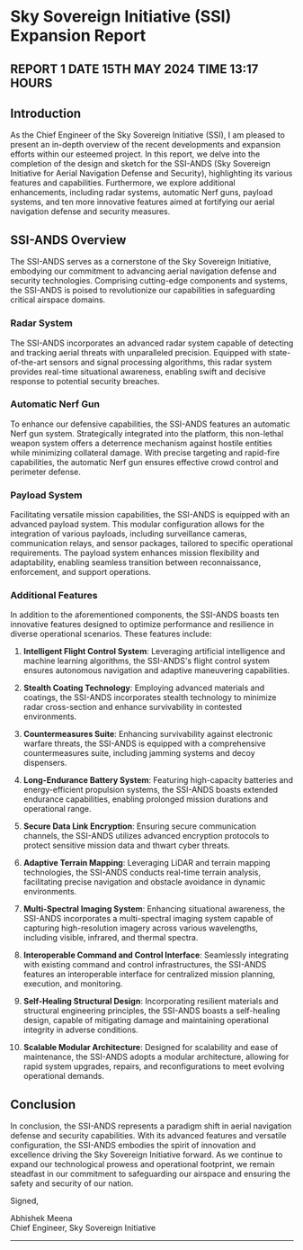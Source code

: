 # Sky Sovereign Initiative (SSI) Expansion Report

## REPORT 1 DATE 15TH MAY 2024 TIME 13:17 HOURS 

## Introduction

As the Chief Engineer of the Sky Sovereign Initiative (SSI), I am pleased to present an in-depth overview of the recent developments and expansion efforts within our esteemed project. In this report, we delve into the completion of the design and sketch for the SSI-ANDS (Sky Sovereign Initiative for Aerial Navigation Defense and Security), highlighting its various features and capabilities. Furthermore, we explore additional enhancements, including radar systems, automatic Nerf guns, payload systems, and ten more innovative features aimed at fortifying our aerial navigation defense and security measures.

## SSI-ANDS Overview

The SSI-ANDS serves as a cornerstone of the Sky Sovereign Initiative, embodying our commitment to advancing aerial navigation defense and security technologies. Comprising cutting-edge components and systems, the SSI-ANDS is poised to revolutionize our capabilities in safeguarding critical airspace domains.

### Radar System

The SSI-ANDS incorporates an advanced radar system capable of detecting and tracking aerial threats with unparalleled precision. Equipped with state-of-the-art sensors and signal processing algorithms, this radar system provides real-time situational awareness, enabling swift and decisive response to potential security breaches.

### Automatic Nerf Gun

To enhance our defensive capabilities, the SSI-ANDS features an automatic Nerf gun system. Strategically integrated into the platform, this non-lethal weapon system offers a deterrence mechanism against hostile entities while minimizing collateral damage. With precise targeting and rapid-fire capabilities, the automatic Nerf gun ensures effective crowd control and perimeter defense.

### Payload System

Facilitating versatile mission capabilities, the SSI-ANDS is equipped with an advanced payload system. This modular configuration allows for the integration of various payloads, including surveillance cameras, communication relays, and sensor packages, tailored to specific operational requirements. The payload system enhances mission flexibility and adaptability, enabling seamless transition between reconnaissance, enforcement, and support operations.

### Additional Features

In addition to the aforementioned components, the SSI-ANDS boasts ten innovative features designed to optimize performance and resilience in diverse operational scenarios. These features include:

1. **Intelligent Flight Control System**: Leveraging artificial intelligence and machine learning algorithms, the SSI-ANDS's flight control system ensures autonomous navigation and adaptive maneuvering capabilities.

2. **Stealth Coating Technology**: Employing advanced materials and coatings, the SSI-ANDS incorporates stealth technology to minimize radar cross-section and enhance survivability in contested environments.

3. **Countermeasures Suite**: Enhancing survivability against electronic warfare threats, the SSI-ANDS is equipped with a comprehensive countermeasures suite, including jamming systems and decoy dispensers.

4. **Long-Endurance Battery System**: Featuring high-capacity batteries and energy-efficient propulsion systems, the SSI-ANDS boasts extended endurance capabilities, enabling prolonged mission durations and operational range.

5. **Secure Data Link Encryption**: Ensuring secure communication channels, the SSI-ANDS utilizes advanced encryption protocols to protect sensitive mission data and thwart cyber threats.

6. **Adaptive Terrain Mapping**: Leveraging LiDAR and terrain mapping technologies, the SSI-ANDS conducts real-time terrain analysis, facilitating precise navigation and obstacle avoidance in dynamic environments.

7. **Multi-Spectral Imaging System**: Enhancing situational awareness, the SSI-ANDS incorporates a multi-spectral imaging system capable of capturing high-resolution imagery across various wavelengths, including visible, infrared, and thermal spectra.

8. **Interoperable Command and Control Interface**: Seamlessly integrating with existing command and control infrastructures, the SSI-ANDS features an interoperable interface for centralized mission planning, execution, and monitoring.

9. **Self-Healing Structural Design**: Incorporating resilient materials and structural engineering principles, the SSI-ANDS boasts a self-healing design, capable of mitigating damage and maintaining operational integrity in adverse conditions.

10. **Scalable Modular Architecture**: Designed for scalability and ease of maintenance, the SSI-ANDS adopts a modular architecture, allowing for rapid system upgrades, repairs, and reconfigurations to meet evolving operational demands.

## Conclusion

In conclusion, the SSI-ANDS represents a paradigm shift in aerial navigation defense and security capabilities. With its advanced features and versatile configuration, the SSI-ANDS embodies the spirit of innovation and excellence driving the Sky Sovereign Initiative forward. As we continue to expand our technological prowess and operational footprint, we remain steadfast in our commitment to safeguarding our airspace and ensuring the safety and security of our nation.

Signed,

Abhishek Meena  
Chief Engineer, Sky Sovereign Initiative

---
